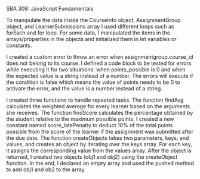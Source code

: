 SBA 308: JavaScript Fundamentals

To manipulate the data inside the CourseInfo object, AssignmentGroup object, and LearnerSubmissions array I used different loops such as forEach and for loop.
For some data, I manipulated the items in the arrays/properties in the objects and initialized them in let variables or constants.

I created a custom error to throw an error when assignmentgroup.course_id does not belong to its course. I defined a code block to be tested for errors while executing it for two situations: when points_possible is 0 and when the expected value is a string instead of a number. The errors will execute if the condition is false which means the value of points needs to be 0 to activate the error, and the value is a number instead of a string.

I created three functions to handle repeated tasks.
The function findAvg calculates the weighted average for every learner based on the arguments she receives.
The function findScore calculates the percentage obtained by the student relative to the maximum possible points.
I created a new constant named score_latePenalty to deduct 10% of the total points possible from the score of the learner if the assignment was submitted after the due date.
The function createObjects takes two parameters, keys, and values, and creates an object by iterating over the keys array. For each key, it assigns the corresponding value from the values array. After the object is returned, I created two objects (obj1 and obj2) using the createObject function. 
In the end, I declared an empty array and used the pushed method to add obj1 and ob2 to the array.